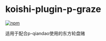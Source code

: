# koishi-plugin-p-graze

[![npm](https://img.shields.io/npm/v/koishi-plugin-p-graze?style=flat-square)](https://www.npmjs.com/package/koishi-plugin-p-graze)

适用于配合p-qiandao使用的东方轮盘赌
